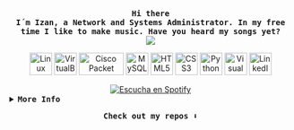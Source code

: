 <p align="center">
  <samp>
    <b>
      Hi there
    <br>
      I´m Izan, a Network and Systems Administrator. In my free time I like to make music. Have you heard my songs yet? 
    </b>
    <br>
      <a href="https://open.spotify.com/intl-es/artist/1hSW0fGEl6NnWyHfW1CZ95" target="_blank">
        <img src="https://readme-typing-svg.herokuapp.com?font=Time+New+Roman&color=1DB954&size=25&center=true&vCenter=true&width=600&height=100&lines=Click+to+be+redirected+to+my+Spotify">
      </a>
    </br>
</p>

<p align="center">
  <img src="https://cdn.jsdelivr.net/gh/devicons/devicon/icons/linux/linux-original.svg" alt="Linux" width="40" height="40"/>
  <img src="https://upload.wikimedia.org/wikipedia/commons/d/d5/Virtualbox_logo.png" alt="VirtualBox" width="40" height="40"/>
  <img src="https://upload.wikimedia.org/wikipedia/commons/thumb/0/08/Cisco_logo_blue_2016.svg/1920px-Cisco_logo_blue_2016.svg.png" alt="Cisco Packet Tracer" width="80" height="40"/>
  <img src="https://cdn.jsdelivr.net/gh/devicons/devicon/icons/mysql/mysql-original.svg" alt="MySQL" width="40" height="40"/>
  <img src="https://cdn.jsdelivr.net/gh/devicons/devicon/icons/html5/html5-original.svg" alt="HTML5" width="40" height="40"/>
  <img src="https://cdn.jsdelivr.net/gh/devicons/devicon/icons/css3/css3-original.svg" alt="CSS3" width="40" height="40"/>
  <img src="https://cdn.jsdelivr.net/gh/devicons/devicon/icons/python/python-original.svg" alt="Python" width="40" height="40"/>
  <img src="https://cdn.jsdelivr.net/gh/devicons/devicon/icons/vscode/vscode-original.svg" alt="Visual Studio Code" width="40" height="40"/>
  <a href="https://www.linkedin.com/in/izlozano/" target="_blank">
    <img src="https://cdn.jsdelivr.net/gh/devicons/devicon/icons/linkedin/linkedin-original.svg" alt="LinkedIn" width="40" height="40"/>
  </a>
</p>

<div align="center">
  <a href="https://open.spotify.com/artist/1hSW0fGEl6NnWyHfW1CZ95?utm_source=generator">
    <img src="https://img.shields.io/badge/Spotify-1DB954?style=for-the-badge&logo=spotify&logoColor=white" alt="Escucha en Spotify">
  </a>
</div>


<details>
<summary><samp><b>More Info</b></samp></summary>
  
```python
# Copyright (c) 2024 Izan Lozano. All rights reserved.
```
<p align="center">
  <samp>
  <a href="#--------">
    <img src="https://komarev.com/ghpvc/?username=izaann3&label=Profile+Views&color=grey" alt="profile views" /> 
  </a>
  </samp>
</p>
</details>

<p align="center">
<samp><b>Check out my repos ⬇️ </b></samp> 
</p>

